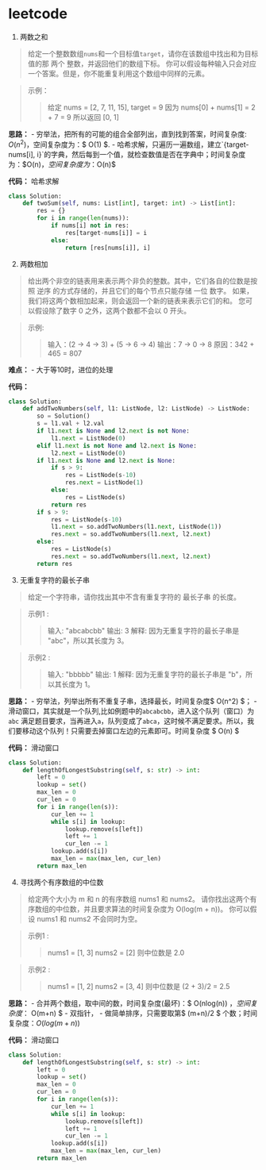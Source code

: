 # leetcode


1. 两数之和
> 给定一个整数数组`nums`和一个目标值`target`，请你在该数组中找出和为目标值的那 两个 整数，并返回他们的数组下标。
> 你可以假设每种输入只会对应一个答案。但是，你不能重复利用这个数组中同样的元素。

> 示例：
>> 给定 nums = [2, 7, 11, 15], target = 9	
>> 因为 nums[0] + nums[1] = 2 + 7 = 9
>> 所以返回 [0, 1]

**思路：**
	- 穷举法，把所有的可能的组合全部列出，直到找到答案，时间复杂度: $O(n^2)$，空间复杂度为：$ O(1) $.
	- 哈希求解，只遍历一遍数组，建立`{target-nums[i], i}`的字典，然后每到一个值，就检查数值是否在字典中；时间复杂度为：$O(n)$，空间复杂度为：$O(n)$

**代码：**
哈希求解

```python
class Solution:
    def twoSum(self, nums: List[int], target: int) -> List[int]:
        res = {}
        for i in range(len(nums)):
            if nums[i] not in res:
                res[target-nums[i]] = i
            else:
                return [res[nums[i]], i]
```

2. 两数相加
> 给出两个非空的链表用来表示两个非负的整数。其中，它们各自的位数是按照 逆序 的方式存储的，并且它们的每个节点只能存储 一位 数字。
> 如果，我们将这两个数相加起来，则会返回一个新的链表来表示它们的和。
> 您可以假设除了数字 0 之外，这两个数都不会以 0 开头。

> 示例:
>> 输入：(2 -> 4 -> 3) + (5 -> 6 -> 4)
>> 输出：7 -> 0 -> 8
>> 原因：342 + 465 = 807

**难点：**
	- 大于等10时，进位的处理

**代码：**
```python
class Solution:
    def addTwoNumbers(self, l1: ListNode, l2: ListNode) -> ListNode:
        so = Solution()
        s = l1.val + l2.val  
        if l1.next is None and l2.next is not None:
            l1.next = ListNode(0)
        elif l1.next is not None and l2.next is None:
            l2.next = ListNode(0)
        if l1.next is None and l2.next is None:
            if s > 9:
                res = ListNode(s-10)
                res.next = ListNode(1)
            else:
                res = ListNode(s)
            return res
        if s > 9:
            res = ListNode(s-10)
            l1.next = so.addTwoNumbers(l1.next, ListNode(1))
            res.next = so.addTwoNumbers(l1.next, l2.next)
        else:
            res = ListNode(s)
            res.next = so.addTwoNumbers(l1.next, l2.next)
        return res
```

3. 无重复字符的最长子串
> 给定一个字符串，请你找出其中不含有重复字符的 最长子串 的长度。

> 示例1 :
>> 输入: "abcabcbb"
>> 输出: 3 
>> 解释: 因为无重复字符的最长子串是 "abc"，所以其长度为 3。

> 示例2 :
>> 输入: "bbbbb"
>> 输出: 1
>> 解释: 因为无重复字符的最长子串是 "b"，所以其长度为 1。

**思路：**
	- 穷举法，列举出所有不重复子串，选择最长，时间复杂度$ O(n^2) $；
	- 滑动窗口，其实就是一个队列,比如例题中的`abcabcbb`，进入这个队列（窗口）为`abc` 满足题目要求，当再进入`a`，队列变成了`abca`，这时候不满足要求。所以，我们要移动这个队列！只需要去掉窗口左边的元素即可。时间复杂度 $ O(n) $

**代码：**
滑动窗口
```python
class Solution:
    def lengthOfLongestSubstring(self, s: str) -> int:
        left = 0
        lookup = set()
        max_len = 0
        cur_len = 0
        for i in range(len(s)):
            cur_len += 1
            while s[i] in lookup:
                lookup.remove(s[left])
                left += 1
                cur_len -= 1
            lookup.add(s[i])
            max_len = max(max_len, cur_len)
        return max_len
```

4. 寻找两个有序数组的中位数
> 给定两个大小为 m 和 n 的有序数组 nums1 和 nums2。
> 请你找出这两个有序数组的中位数，并且要求算法的时间复杂度为 O(log(m + n))。
> 你可以假设 nums1 和 nums2 不会同时为空。

> 示例1 :
>> nums1 = [1, 3] 
>> nums2 = [2]
>> 则中位数是 2.0

> 示例2 :
>> nums1 = [1, 2]
>> nums2 = [3, 4]
>> 则中位数是 (2 + 3)/2 = 2.5

**思路：**
	- 合并两个数组，取中间的数，时间复杂度(最坏)：$ O(nlog(n)) $，空间复杂度：$ O(m+n) $ 
	- 双指针，
	- 做简单排序，只需要取第$ (m+n)/2 $ 个数；时间复杂度：$O(log(m+n))$

**代码：**
滑动窗口
```python
class Solution:
    def lengthOfLongestSubstring(self, s: str) -> int:
        left = 0
        lookup = set()
        max_len = 0
        cur_len = 0
        for i in range(len(s)):
            cur_len += 1
            while s[i] in lookup:
                lookup.remove(s[left])
                left += 1
                cur_len -= 1
            lookup.add(s[i])
            max_len = max(max_len, cur_len)
        return max_len
```
